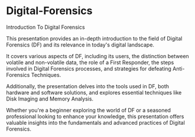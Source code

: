 # Digital-Forensics
Introduction To Digital Forensics

This presentation provides an in-depth introduction to the field of Digital Forensics (DF) and its relevance in today's digital landscape. 

It covers various aspects of DF, including its users, the distinction between volatile and non-volatile data, the role of a First Responder, the steps involved in Digital Forensics processes, and strategies for defeating Anti-Forensics Techniques. 

Additionally, the presentation delves into the tools used in DF, both hardware and software solutions, and explores essential techniques like Disk Imaging and Memory Analysis. 

Whether you're a beginner exploring the world of DF or a seasoned professional looking to enhance your knowledge, this presentation offers valuable insights into the fundamentals and advanced practices of Digital Forensics.
